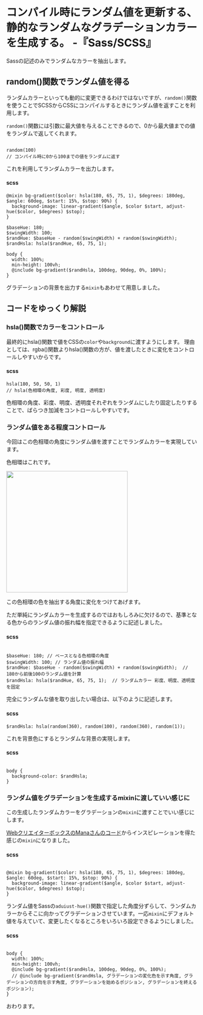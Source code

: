 # コンパイル時にランダム値を更新する、静的なランダムなグラデーションカラーを生成する。 -『Sass/SCSS』

Sassの記述のみでランダムなカラーを抽出します。







## random()関数でランダム値を得る

ランダムカラーといっても動的に変更できるわけではないですが、`random()`関数を使うことでSCSSからCSSにコンパイルするときにランダム値を返すことを利用します。

`random()`関数には引数に最大値を与えることできるので、0から最大値までの値をランダムで返してくれます。

```

random(100)
// コンパイル時に0から100までの値をランダムに返す

```

これを利用してランダムカラーを出力します。


#### scss

```
@mixin bg-gradient($color: hsla(180, 65, 75, 1), $degrees: 180deg, $angle: 60deg, $start: 15%, $stop: 90%) {
  background-image: linear-gradient($angle, $color $start, adjust-hue($color, $degrees) $stop);
}

$baseHue: 180;
$swingWidth: 100;
$randHue: $baseHue - random($swingWidth) + random($swingWidth);
$randHsla: hsla($randHue, 65, 75, 1);

body {
  width: 100%;
  min-height: 100vh;
  @include bg-gradient($randHsla, 100deg, 90deg, 0%, 100%);
}
```

グラデーションの背景を出力する`mixin`もあわせて用意しました。









## コードをゆっくり解説






### hsla()関数でカラーをコントロール

最終的にhsla()関数で値をCSSの`color`や`background`に渡すようにします。
理由としては、rgba()関数よりhsla()関数の方が、値を渡したときに変化をコントロールしやすいからです。


#### scss

```
hsla(180, 50, 50, 1)
// hsla(色相環の角度, 彩度, 明度, 透明度)
```

色相環の角度、彩度、明度、透明度それぞれをランダムにしたり固定したりすることで、ばらつき加減をコントロールしやすいです。





### ランダム値をある程度コントロール

今回はこの色相環の角度にランダム値を渡すことでランダムカラーを実現しています。

色相環はこれです。

<img src="https://lh3.googleusercontent.com/iwfhMiPniSkp6l8uEzbYS6RZ9_KZof1tlpXYQiQDeRcjbH1UCQ8kac-dveMSHE0YphUSPoMopE2s_ofdccj_VQvxE8of4FElTBo6Qv9fHYKk_wuwZwHluy3sxS5hPWJUUCwDWibp5nBm3xJzz9pDxkaB0ND1EoyjTUHRZ0Zugk5CInzqQyR23AccXX7fwvit907C3aHNedBkbnG5vEbqqkmCN1U82Kt0jP7kLcVtEoFLFfmFITrCnnPnAK5S7w6oiStLbGwc5WQZjbNAJLSrX4rumeaK6HK1Pa6j0vQZVVrXU_4hRoV_6k8NYDL3v5nF6Ma4LBL6noHZIxPF3yr2waK3xTFpR2OTlv0YnVLiYwyPspTRDCavFdx86VEggHv5cGeLGKB2u1w_MZ_bpo1_5BfhNHMDDRGgEYIGLEZjlWxpdATTT09-oyxNr2AOuvRmYXIw6Dx-Z8tyzB6Q8lw-rmNTEgsTjrlGHV713KevXqlRUeJ6bKEB8Ir_noj_cQ_ate79uiVyHc4_0W_wQ0-EGTFJAZDtngBz-n7fjQJ07-QJf5Xrf4m6TnYKRIOM8j36lKMVKfuhO_M5vBtuprDv_YC70TmqwM02jJ4nkxWaVsnfPgp0YG13HKMliNgsyS1rZqOP2USZLDogn_4yZ8p4oWqRWXOnQ6AyDpdcNdQsAok=s649-no" width=320px>

この色相環の色を抽出する角度に変化をつけてあげます。

ただ単純にランダムカラーを生成するのではおもしろみに欠けるので、基準となる色からのランダム値の振れ幅を指定できるように記述しました。


#### scss

```

$baseHue: 180; // ベースとなる色相環の角度
$swingWidth: 100; // ランダム値の振れ幅
$randHue: $baseHue - random($swingWidth) + random($swingWidth);  // 180から前後100のランダム値を計算
$randHsla: hsla($randHue, 65, 75, 1);  // ランダムカラー 彩度、明度、透明度を固定

```

完全にランダムな値を取り出したい場合は、以下のように記述します。


#### scss

```
$randHsla: hsla(random(360), random(100), random(360), random(1));
```

これを背景色にするとランダムな背景の実現します。


#### scss

```

body {
  background-color: $randHsla;
}

```




### ランダム値をグラデーションを生成するmixinに渡していい感じに

この生成したランダムカラーをグラデーションの`mixin`に渡すことでいい感じにします。

[WebクリエイターボックスのManaさんのコード](http://www.webcreatorbox.com/tech/sass-colours/)からインスピレーションを得た感じの`mixin`になりました。


#### scss

```

@mixin bg-gradient($color: hsla(180, 65, 75, 1), $degrees: 180deg, $angle: 60deg, $start: 15%, $stop: 90%) {
  background-image: linear-gradient($angle, $color $start, adjust-hue($color, $degrees) $stop);
}

```

ランダム値をSassの`aduiust-hue()`関数で指定した角度分ずらして、ランダムカラーからそこに向かってグラデーションさせています。一応`mixin`にデフォルト値を与えていて、変更したくなるところをいろいろ設定できるようにしました。


#### scss

```

body {
  width: 100%;
  min-height: 100vh;
  @include bg-gradient($randHsla, 100deg, 90deg, 0%, 100%);
  // @include bg-gradient($randHsla, グラデーションの変化色を示す角度, グラデーションの方向を示す角度, グラデーションを始めるポジション, グラデーションを終えるポジション);
}

```











おわります。


















